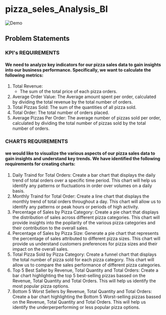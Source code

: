 # pizza_seles_Analysis_BI

![Demo](pizza_seles.gif)

## Problem Statements
### KPI's REQUIREMENTS
#### We need to analyze key indicators for our pizza sales data to gain insights into our business performance. Specifically, we want to calculate the following metrics:
1. Total Revenue: 
    - The sum of the total price of each pizza orders.
2. Average Order Value: The Average amount spent per order, calculated by dividing the total revenue by the total number of orders.
3. Total Pizzas Sold: The sum of the quantities of all pizza sold.
4. Total Order: The total number of orders placed.
5. Average Pizzas Per Order: The average number of pizzas sold per order, calculated by dividing the total number of pizzas sold by the total number of orders.

### CHARTS REQUIREMENTS
#### we would like to visualize the various aspects of our pizza sales data to gain insights and understand key trends. We have identified the following requirements for creating charts:
1. Daily Traind for Total Orders: Create a bar chart that displays the daily trend of total orders over a specific time period. This chart will help us identify any patterns  or fluctuations in order over volumes on a daily basis.
2. Monthly Traind for Total Order: Create a line chart that displays the monthly trend of total orders  throughout a day. This chart will allow us to identify any patterns or peak hours or periods of high activity.
3. Percentage of Sales by Pizza Category: Create a pie chart that displays the distribution of sales across different pizza categories. This chart will provide insights into the popilarity of the various pizza categories and their contribution to the overall sales.
4. Percentage of Sales by Pizza Size: Generate a pie chart  that represents the percentage of sales attributed to different pizza sizes. This chart will provide us understand customers preferences for pizza sizes and their impact on the overall sales.
5. Total Pizza Sold by Pizza Category: Create a funnel chart that displays the total number of pizza sold for each pizza category. This chart will allow us to compare the sales performance of different pizza categories.
6. Top 5 Best Saller by Revenue, Total Quantity and Total Orders: Create a bar chart highlighting the top 5 best-selling pizzas bassed on the  Revenue, Total Quantity and Total Orders. This will help us identify the most popular pizza options.
7. Bottom 5 Worst Sellers by  Revenue, Total Quantity and Total Orders: Create a bar chart highlighting the Bottom 5 Worst-selling pizzas bassed on the  Revenue, Total Quantity and Total Orders. This will help us identify the underperperforming or less popular pizza options.

